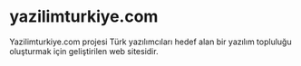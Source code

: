 # yazilimturkiye.com
Yazilimturkiye.com projesi Türk yazılımcıları hedef alan bir yazılım topluluğu oluşturmak için geliştirilen web sitesidir.
